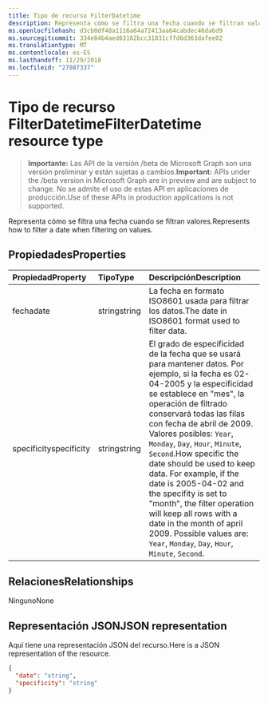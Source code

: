 ```yaml
---
title: Tipo de recurso FilterDatetime
description: Representa cómo se filtra una fecha cuando se filtran valores.
ms.openlocfilehash: d3cb0df48a1116a64a72413aa64cabdec46da6d9
ms.sourcegitcommit: 334e84b4aed63162bcc31831cffd6d363dafee02
ms.translationtype: MT
ms.contentlocale: es-ES
ms.lasthandoff: 11/29/2018
ms.locfileid: "27087337"
---
```

# <a name="filterdatetime-resource-type"></a><span data-ttu-id="1127a-103">Tipo de recurso FilterDatetime</span><span class="sxs-lookup"><span data-stu-id="1127a-103">FilterDatetime resource type</span></span>

> <span data-ttu-id="1127a-104">**Importante:** Las API de la versión /beta de Microsoft Graph son una versión preliminar y están sujetas a cambios.</span><span class="sxs-lookup"><span data-stu-id="1127a-104">**Important:** APIs under the /beta version in Microsoft Graph are in preview and are subject to change.</span></span> <span data-ttu-id="1127a-105">No se admite el uso de estas API en aplicaciones de producción.</span><span class="sxs-lookup"><span data-stu-id="1127a-105">Use of these APIs in production applications is not supported.</span></span>

<span data-ttu-id="1127a-106">Representa cómo se filtra una fecha cuando se filtran valores.</span><span class="sxs-lookup"><span data-stu-id="1127a-106">Represents how to filter a date when filtering on values.</span></span>

## <a name="properties"></a><span data-ttu-id="1127a-107">Propiedades</span><span class="sxs-lookup"><span data-stu-id="1127a-107">Properties</span></span>
| <span data-ttu-id="1127a-108">Propiedad</span><span class="sxs-lookup"><span data-stu-id="1127a-108">Property</span></span>     | <span data-ttu-id="1127a-109">Tipo</span><span class="sxs-lookup"><span data-stu-id="1127a-109">Type</span></span>   |<span data-ttu-id="1127a-110">Descripción</span><span class="sxs-lookup"><span data-stu-id="1127a-110">Description</span></span>|
|:---------------|:--------|:----------|
|<span data-ttu-id="1127a-111">fecha</span><span class="sxs-lookup"><span data-stu-id="1127a-111">date</span></span>|<span data-ttu-id="1127a-112">string</span><span class="sxs-lookup"><span data-stu-id="1127a-112">string</span></span>|<span data-ttu-id="1127a-113">La fecha en formato ISO8601 usada para filtrar los datos.</span><span class="sxs-lookup"><span data-stu-id="1127a-113">The date in ISO8601 format used to filter data.</span></span>|
|<span data-ttu-id="1127a-114">specificity</span><span class="sxs-lookup"><span data-stu-id="1127a-114">specificity</span></span>|<span data-ttu-id="1127a-115">string</span><span class="sxs-lookup"><span data-stu-id="1127a-115">string</span></span>|<span data-ttu-id="1127a-p102">El grado de especificidad de la fecha que se usará para mantener datos. Por ejemplo, si la fecha es 02-04-2005 y la especificidad se establece en "mes", la operación de filtrado conservará todas las filas con fecha de abril de 2009. Valores posibles: `Year`, `Monday`, `Day`, `Hour`, `Minute`, `Second`.</span><span class="sxs-lookup"><span data-stu-id="1127a-p102">How specific the date should be used to keep data. For example, if the date is 2005-04-02 and the specifity is set to "month", the filter operation will keep all rows with a date in the month of april 2009. Possible values are: `Year`, `Monday`, `Day`, `Hour`, `Minute`, `Second`.</span></span>|

## <a name="relationships"></a><span data-ttu-id="1127a-119">Relaciones</span><span class="sxs-lookup"><span data-stu-id="1127a-119">Relationships</span></span>
<span data-ttu-id="1127a-120">Ninguno</span><span class="sxs-lookup"><span data-stu-id="1127a-120">None</span></span>


## <a name="json-representation"></a><span data-ttu-id="1127a-121">Representación JSON</span><span class="sxs-lookup"><span data-stu-id="1127a-121">JSON representation</span></span>

<span data-ttu-id="1127a-122">Aquí tiene una representación JSON del recurso.</span><span class="sxs-lookup"><span data-stu-id="1127a-122">Here is a JSON representation of the resource.</span></span>

<!-- {
  "blockType": "resource",
  "optionalProperties": [

  ],
  "@odata.type": "microsoft.graph.filterDateTime"
}-->

```json
{
  "date": "string",
  "specificity": "string"
}

```

<!-- uuid: 8fcb5dbc-d5aa-4681-8e31-b001d5168d79
2015-10-25 14:57:30 UTC -->
<!-- {
  "type": "#page.annotation",
  "description": "FilterDatetime resource",
  "keywords": "",
  "section": "documentation",
  "tocPath": ""
}-->